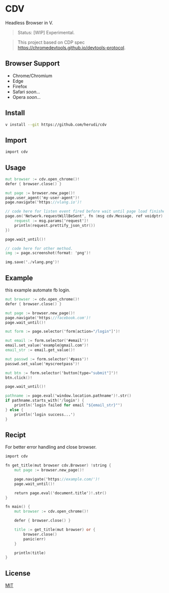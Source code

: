 # CDV

Headless Browser in V.

> Status: [WIP] Experimental.

> This project based on CDP spec https://chromedevtools.github.io/devtools-protocol.

## Browser Support
- Chrome/Chromium
- Edge
- Firefox
- Safari <i>soon...</i>
- Opera <i>soon...</i>

## Install
```bash
v install --git https://github.com/herudi/cdv
```

## Import
```v
import cdv
```

## Usage
```v
mut browser := cdv.open_chrome()!
defer { browser.close() }

mut page := browser.new_page()!
page.user_agent('my-user-agent')!
page.navigate('https://vlang.io')!

// code here for listen event fired before wait until page load finished.
page.on('Network.requestWillBeSent', fn (msg cdv.Message, ref voidptr) ! {
	request := msg.params['request']!
	println(request.prettify_json_str())
})

page.wait_until()!

// code here for other method.
img := page.screenshot(format: 'png')!

img.save('./vlang.png')!

```
## Example
this example automate fb login.
```v
mut browser := cdv.open_chrome()!
defer { browser.close() }

mut page := browser.new_page()!
page.navigate('https://facebook.com')!
page.wait_until()!

mut form := page.selector('form[action="/login"]')!

mut email := form.selector('#email')!
email.set_value('example@gmail.com')!
email_str := email.get_value()!

mut passwd := form.selector('#pass')!
passwd.set_value('myscreetpass')!

mut btn := form.selector('button[type="submit"]')!
btn.click()!

page.wait_until()!

pathname := page.eval('window.location.pathname')!.str()
if pathname.starts_with('/login') {
	println('login failed for email "${email_str}"')
} else {
	println('login success...')
}
```

## Recipt
For better error handling and close browser.
```v
import cdv

fn get_title(mut browser cdv.Browser) !string {
	mut page := browser.new_page()!

	page.navigate('https://example.com/')!
	page.wait_until()!

	return page.eval('document.title')!.str()
}

fn main() {
	mut browser := cdv.open_chrome()!

	defer { browser.close() }

	title := get_title(mut browser) or {
		browser.close()
		panic(err)
	}

	println(title)
}
```

## License

[MIT](LICENSE)